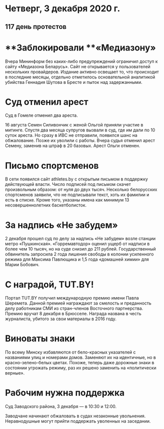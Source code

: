 # Четверг, 3 декабря 2020 г.
## 117 день протестов


# **Заблокировали **«**Медиазону**»

Вчера Мининформ без каких-либо предупреждений ограничил доступ к сайту «Медиазона Беларусь». Сайт не открывается у пользователей нескольких провайдеров. Издание активно освещает то, что происходит в последние месяцы, отдельно отметилось основательной аналитикой убийства Геннадия Шутова в Бресте и пыток над задержанными.

# Суд отменил арест

Суд в Гомеле отменил два ареста.

16 августа Семен Силивончик с женой Ольгой приняли участие в митинге. Спустя два месяца супругов вызвали в суд, где им дали по 10 суток ареста. Но сразу в ИВС не отправили, появился шанс на обжалование. Позже их уволили с работы. Вчера судья отменил арест Семену, заменив на штраф в 20 базовых. Арест Ольги отменен.

# Письмо спортсменов

В сети появился сайт athletes.by с открытым письмом в поддержку действующей власти. Число подписей под письмом скачет произвольным образом: от нуля до двух тысяч. Несколько белорусских спортсменов заявили, что не подписывали текст, хоть их фамилии и есть в списке. Кроме того, указаны имена как минимум 13 несовершеннолетних баскетболисток.

# За надпись «Не забудем»

2 декабря прошел суд по делу за надпись «Не забудем» возле станции метро «Пушкинская». «Горремавтодор» оценил ущерб от надписи в более чем 10 тысяч, но на суде снизил до 211 рублей. Государственный обвинитель запросила 2 года лишения свободы в колонии усиленного режима для Максима Павлющика и 1,5 года «домашней химии» для Марии Бобович.

# С наградой, TUT.BY!

Портал TUT.BY получил международную премию имени Павла Шеремета. Данной премией награждают за смелость и преданность делу работникам СМИ из стран-членов Восточного партнерства. Премию вручат 8 декабря в Брюсселе. Награда названа в честь журналиста, убитого за свои материалы в 2016 году.

# Виноваты знаки

По всему Минску избавляются от бело-красных указателей с названиями улиц и номерами домов. Заменяют их на идентичные, но в красно-зелено-белых цветах. Похоже, теперь даже дорожные знаки в состоянии угрожать режиму, раз их решено заменить на «политически верные».


# Рабочим нужна поддержка

Суд Заводского района, 3 декабря — в 10:30 и 12:00.

Заводчане начинают обжаловать в судах незаконные увольнения. Неравнодушные могут прийти поддержать уволенных на заседании.
